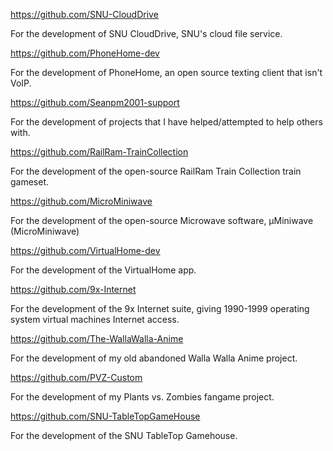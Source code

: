 https://github.com/SNU-CloudDrive

For the development of SNU CloudDrive, SNU's cloud file service.

https://github.com/PhoneHome-dev

For the development of PhoneHome, an open source texting client that isn't VoIP.

https://github.com/Seanpm2001-support

For the development of projects that I have helped/attempted to help others with.

https://github.com/RailRam-TrainCollection

For the development of the open-source RailRam Train Collection train gameset.

https://github.com/MicroMiniwave

For the development of the open-source Microwave software, μMiniwave (MicroMiniwave)

https://github.com/VirtualHome-dev

For the development of the VirtualHome app.

https://github.com/9x-Internet

For the development of the 9x Internet suite, giving 1990-1999 operating system virtual machines Internet access.

https://github.com/The-WallaWalla-Anime

For the development of my old abandoned Walla Walla Anime project.

https://github.com/PVZ-Custom

For the development of my Plants vs. Zombies fangame project.

https://github.com/SNU-TableTopGameHouse

For the development of the SNU TableTop Gamehouse.

